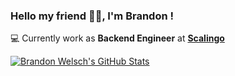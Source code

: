 ### Hello my friend 👋🏻, I'm Brandon !

💻 Currently work as **Backend Engineer** at [**Scalingo**](https://scalingo.com)

<a href="https://github.com/anuraghazra/github-readme-stats">
  <img align="center" src="https://github-readme-stats.vercel.app/api?username=brandon-welsch&count_private=true&theme=react&show_icons=true" alt="Brandon Welsch's GitHub Stats" />
</a>
